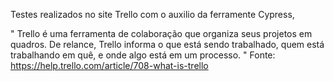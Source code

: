 Testes realizados no site Trello com o auxilio da ferramente Cypress,

" Trello é uma ferramenta de colaboração que organiza seus projetos em quadros. 
De relance, Trello informa o que está sendo trabalhado, quem está trabalhando em quê, e onde algo está em um processo. "
Fonte: https://help.trello.com/article/708-what-is-trello
